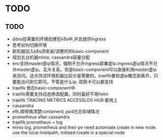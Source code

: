 
# TODO

## TODO

* ddns在需要的环境创建在k8s中,并且提供ingress
* 思考如何切换环境
* 新机器加入k8s须安装/调整的的basic-component
* 规划五台机器minio, cassandra容量分配
* env支持master虚ip情况，强制不允许ingress部署虚Ip.ingress虚ip情况不允许master虚ip。互斥关系。但是basic-component可以直接利用master虚ip来访问。这点测试环境机器比较少是需要的。traefik要和虚ip概念剥离开。只要能访问到它即可。不管是什么ip.
  双网卡可以都支持
* traefik 放在basic-component中
* traefik需要支持动态修改配置。同时最好不用helm
* traefik TRACING METRICS ACCESSLOG HUB 都用上
* cassandra
* efk,顺带搞清楚containerd, pod日志存储情况
* prometheus after cassandra
* traefik prometheus + log
* minio log, prometheus and their pv need automiate create in new node. use the local-hostpath, instaed create in a special node

